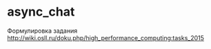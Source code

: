 # async_chat
Формулировка задания http://wiki.osll.ru/doku.php/high_performance_computing:tasks_2015
